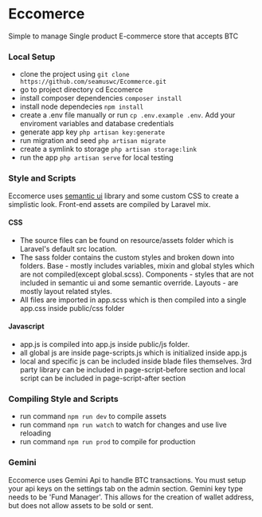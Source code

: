 # Eccomerce
Simple to manage Single product E-commerce store that accepts BTC

### Local Setup
- clone the project using `git clone https://github.com/seamuswc/Ecommerce.git`
- go to project directory cd Eccomerce
- install composer dependencies `composer install`
- install node dependecies `npm install`
- create a .env file manually or run `cp .env.example .env`. Add your enviroment variables and database credentials
- generate app key `php artisan key:generate`
- run migration and seed `php artisan migrate`
- create a symlink to storage `php artisan storage:link`
- run the app `php artisan serve` for local testing

### Style and Scripts
Eccomerce uses [semantic ui](https://semantic-ui.com) library and some custom CSS to create a simplistic look.
Front-end assets are compiled by Laravel mix.

#### CSS
- The source files can be found on resource/assets folder which is Laravel's default src location.
- The sass folder contains the custom styles and broken down into folders. Base - mostly includes variables, mixin and global styles which are not compiled(except global.scss). Components - styles that are not included in semantic ui and some semantic override. Layouts - are mostly layout related styles.
- All files are imported in app.scss which is then compiled into a single app.css inside public/css folder

#### Javascript
- app.js is compiled into app.js inside public/js folder.
- all global js are inside page-scripts.js which is initialized inside app.js
- local and specific js can be included inside blade files themselves. 3rd party library can be included in page-script-before section and local script can be included in page-script-after section

### Compiling Style and Scripts
- run command `npm run dev` to compile assets
- run command `npm run watch` to watch for changes and use live reloading
- run command `npm run prod` to compile for production


### Gemini
Eccomerce uses Gemini Api to handle BTC transactions. You must setup your api keys on the settings tab on the admin section.
Gemini key type needs to be 'Fund Manager'. This allows for the creation of wallet address, but does not allow assets to be sold or sent.

